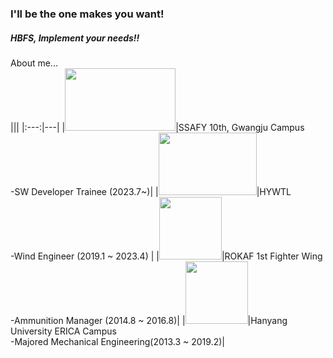 ### I'll be the one makes you want!  
##### HBFS, Implement your needs!!  
  
About me...  
|||
|:---:|---|
|<img src="https://img.kr.news.samsung.com/kr/wp-content/uploads/2021/01/%E2%98%85ssafy_logo.jpg" height="100px" width="177px">|SSAFY 10th, Gwangju Campus</br>-SW Developer Trainee (2023.7~)|
|<img src="https://res.cloudinary.com/linkareer/image/fetch/f_auto,q_50/https://api.linkareer.com/attachments/233699" height="100px" width="157px">|HYWTL</br>-Wind Engineer (2019.1 ~ 2023.4)  |
|<img src="https://https://i.namu.wiki/i/7oiIYDBMw6IPNtETDlFgoWWY0y30zgQtbC075pwWnDWdojWxkp2Xnpyg2jjAXVHGwMN4jZ4izyd3jP0ylBe33w.webp" height="100px" width="100px">|ROKAF 1st Fighter Wing</br> -Ammunition Manager (2014.8 ~ 2016.8)|
|<img src="https://www.hanyang.ac.kr/html-repositories/images/custom/introduction/img_hy0104_02_0102.png" height="100px" width="100px">|Hanyang University ERICA Campus</br> -Majored Mechanical Engineering(2013.3 ~ 2019.2)|

<!--
</br><img src="https://img.kr.news.samsung.com/kr/wp-content/uploads/2021/01/%E2%98%85ssafy_logo.jpg" height="100px" width="177px">  
SSAFY 10th, Gwamgju Campus  
-SW Developer Trainee (2023.7~)  
</br>  

</br><img src="https://res.cloudinary.com/linkareer/image/fetch/f_auto,q_50/https://api.linkareer.com/attachments/233699" height="100px" width="157px">  
HYWTL  
-Wind Engineer (2019.1 ~ 2023.4)  
</br>  

</br><img src="https://i.namu.wiki/i/7oiIYDBMw6IPNtETDlFgoWWY0y30zgQtbC075pwWnDWdojWxkp2Xnpyg2jjAXVHGwMN4jZ4izyd3jP0ylBe33w.webp" height="100px" width="100px"> 
 
ROKAF 1st Fighter Wing  
-Annunition Manager (2014.8 ~ 2016.8)
</br>  

</br><img src="https://www.hanyang.ac.kr/html-repositories/images/custom/introduction/img_hy0104_02_0102.png" height="100px" width="100px">  
Hanyang University ERICA Campus  
-Majored Mechanical Engineering(2013.3 ~ 2019.2)
</br>  
-->
